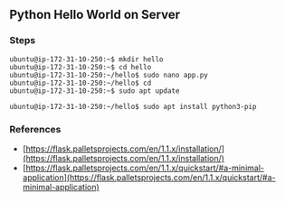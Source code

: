 ## Python Hello World on Server
### Steps
```
ubuntu@ip-172-31-10-250:~$ mkdir hello
ubuntu@ip-172-31-10-250:~$ cd hello
ubuntu@ip-172-31-10-250:~/hello$ sudo nano app.py
ubuntu@ip-172-31-10-250:~/hello$ cd
ubuntu@ip-172-31-10-250:~$ sudo apt update

ubuntu@ip-172-31-10-250:~/hello$ sudo apt install python3-pip
```

### References

 - [https://flask.palletsprojects.com/en/1.1.x/installation/](https://flask.palletsprojects.com/en/1.1.x/installation/)
 - [https://flask.palletsprojects.com/en/1.1.x/quickstart/#a-minimal-application](https://flask.palletsprojects.com/en/1.1.x/quickstart/#a-minimal-application)

<!--stackedit_data:
eyJoaXN0b3J5IjpbMTQ4MDA3MTAxMSwxMjg0NzczOTM3XX0=
-->